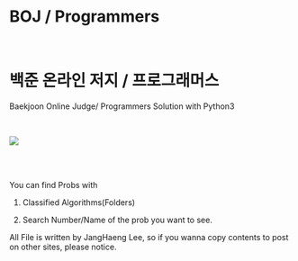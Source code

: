 # BOJ / Programmers
<br>

# 백준 온라인 저지 / 프로그래머스

Baekjoon Online Judge/ Programmers Solution with Python3

<br>

![](https://i.imgur.com/3lOd1Ch.png)

<br>
<br>

You can find Probs with 

1. Classified Algorithms(Folders)

2. Search Number/Name of the prob you want to see.

All File is written by JangHaeng Lee, so if you wanna copy contents to post on other sites, please notice.
